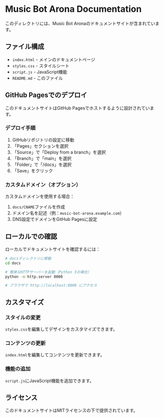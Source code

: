 # Music Bot Arona Documentation

このディレクトリには、Music Bot Aronaのドキュメントサイトが含まれています。

## ファイル構成

- `index.html` - メインのドキュメントページ
- `styles.css` - スタイルシート
- `script.js` - JavaScript機能
- `README.md` - このファイル

## GitHub Pagesでのデプロイ

このドキュメントサイトはGitHub Pagesでホストするように設計されています。

### デプロイ手順

1. GitHubリポジトリの設定に移動
2. 「Pages」セクションを選択
3. 「Source」で「Deploy from a branch」を選択
4. 「Branch」で「main」を選択
5. 「Folder」で「/docs」を選択
6. 「Save」をクリック

### カスタムドメイン（オプション）

カスタムドメインを使用する場合：

1. `docs/CNAME`ファイルを作成
2. ドメイン名を記述（例：`music-bot-arona.example.com`）
3. DNS設定でドメインをGitHub Pagesに設定

## ローカルでの確認

ローカルでドキュメントサイトを確認するには：

```bash
# docsディレクトリに移動
cd docs

# 簡単なHTTPサーバーを起動（Python 3の場合）
python -m http.server 8000

# ブラウザで http://localhost:8000 にアクセス
```

## カスタマイズ

### スタイルの変更

`styles.css`を編集してデザインをカスタマイズできます。

### コンテンツの更新

`index.html`を編集してコンテンツを更新できます。

### 機能の追加

`script.js`にJavaScript機能を追加できます。

## ライセンス

このドキュメントサイトはMITライセンスの下で提供されています。
